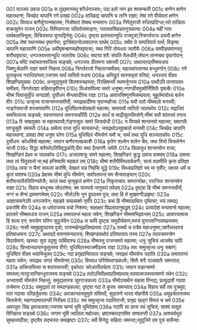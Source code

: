 001  सञ्जय उवाच
001a स तुद्यमानस्तु शरैर्धनञ्जयः; पदा हतो नाग इव श्वसन्बली
001c बाणेन बाणेन महारथानां; चिच्छेद चापानि रणे प्रसह्य
002a सञ्छिद्य चापानि च तानि राज्ञां; तेषां रणे वीर्यवतां क्षणेन
002c विव्याध बाणैर्युगपन्महात्मा; निःशेषतां तेष्वथ मन्यमानः
003a निपेतुराजौ रुधिरप्रदिग्धा;स्ते ताडिताः शक्रसुतेन राजन्
003c विभिन्नगात्राः पतितोत्तमाङ्गा; गतासवश्छिन्नतनुत्रकायाः
004a महीं गताः पार्थबलाभिभूता; विचित्ररूपा युगपद्विनेशुः
004c दृष्ट्वा हतांस्तान्युधि राजपुत्रां;स्त्रिगर्तराजः प्रययौ क्षणेन
005a तेषां रथानामथ पृष्ठगोपा; द्वात्रिंशदन्येऽब्यपतन्त पार्थम्
005c तथैव ते सम्परिवार्य पार्थं; विकृष्य चापानि महारवाणि
005e अवीवृषन्बाणमहौघवृष्ट्या; यथा गिरिं तोयधरा जलौघैः
006a सम्पीड्यमानस्तु शरौघवृष्ट्या; धनञ्जयस्तान्युधि जातरोषः
006c षष्ट्या शरैः संयति तैलधौतै;र्जघान तानप्यथ पृष्ठगोपान्
007a षष्टिं रथांस्तानवजित्य सङ्ख्ये; धनञ्जयः प्रीतमना यशस्वी
007c अथात्वरद्भीष्मवधाय जिष्णु;र्बलानि राज्ञां समरे निहत्य
008a त्रिगर्तराजो निहतान्समीक्ष्य; महारथांस्तानथ बन्धुवर्गान्
008c रणे पुरस्कृत्य नराधिपांस्ता;ञ्जगाम पार्थं त्वरितो वधाय
009a अभिद्रुतं चास्त्रभृतां वरिष्ठं; धनञ्जयं वीक्ष्य शिखण्डिमुख्याः
009c अभ्युद्ययुस्ते शितशस्त्रहस्ता; रिरक्षिषन्तो रथमर्जुनस्य
010a पार्थोऽपि तानापततः समीक्ष्य; त्रिगर्तराज्ञा सहितान्नृवीरान्
010c विध्वंसयित्वा समरे धनुष्मा;न्गाण्डीवमुक्तैर्निशितैः पृषत्कैः
010e भीष्मं यियासुर्युधि सन्ददर्श; दुर्योधनं सैन्धवादींश्च राज्ञः
011a आवारयिष्णूनभिसम्प्रयाय; मुहूर्तमायोध्य बलेन वीरः
011c उत्सृज्य राजानमनन्तवीर्यो; जयद्रथादींश्च नृपान्महौजाः
011e ययौ ततो भीमबलो मनस्वी; गाङ्गेयमाजौ शरचापपाणिः
012a युधिष्ठिरश्चोग्रबलो महात्मा; समाययौ त्वरितो जातकोपः
012c मद्राधिपं समभित्यज्य सङ्ख्ये; स्वभागमाप्तं तमनन्तकीर्तिः
012e सार्धं स माद्रीसुतभीमसेनै;र्भीष्मं ययौ शांतनवं रणाय
013a तैः सम्प्रयुक्तः स महारथाग्र्यै;र्गङ्गासुतः समरे चित्रयोधी
013c न विव्यथे शान्तनवो महात्मा; समागतैः पाण्डुसुतैः समस्तैः
014a अथैत्य राजा युधि सत्यसन्धो; जयद्रथोऽत्युग्रबलो मनस्वी
014c चिच्छेद चापानि महारथानां; प्रसह्य तेषां धनुषा वरेण
015a युधिष्ठिरं भीमसेनं यमौ च; पार्थं तथा युधि सञ्जातकोपः
015c दुर्योधनः क्रोधविषो महात्मा; जघान बाणैरनलप्रकाशैः
016a कृपेण शल्येन शलेन चैव; तथा विभो चित्रसेनेन चाजौ
016c विद्धाः शरैस्तेऽतिविवृद्धकोपै;र्देवा यथा दैत्यगणैः समेतैः
017a छिन्नायुधं शान्तनवेन राजा; शिखण्डिनं प्रेक्ष्य च जातकोपः
017c अजातशत्रुः समरे महात्मा; शिखण्डिनं क्रुद्ध उवाच वाक्यम्
018a उक्त्वा तथा त्वं पितुरग्रतो मा;महं हनिष्यामि महाव्रतं तम्
018c भीष्मं शरौघैर्विमलार्कवर्णैः; सत्यं वदामीति कृता प्रतिज्ञा
019a त्वया न चैनां सफलां करोषि; देवव्रतं यन्न निहंसि युद्धे
019c मिथ्याप्रतिज्ञो भव मा नृवीर; रक्षस्व धर्मं च कुलं यशश्च
020a प्रेक्षस्व भीष्मं युधि भीमवेगं; सर्वांस्तपन्तं मम सैन्यसङ्घान्
020c शरौघजालैरतितिग्मतेजैः; कालं यथा मृत्युकृतं क्षणेन
021a निकृत्तचापः समरानपेक्षः; पराजितः शान्तनवेन राज्ञा
021c विहाय बन्धूनथ सोदरांश्च; क्व यास्यसे नानुरूपं तवेदम्
022a दृष्ट्वा हि भीष्मं तमनन्तवीर्यं; भग्नं च सैन्यं द्रवमाणमेवम्
022c भीतोऽसि नूनं द्रुपदस्य पुत्र; तथा हि ते मुखवर्णोऽप्रहृष्टः
023a आज्ञायमानेऽपि धनञ्जयेन; महाहवे सम्प्रसक्ते नृवीर
023c कथं हि भीष्मात्प्रथितः पृथिव्यां; भयं त्वमद्य प्रकरोषि वीर
024a स धर्मराजस्य वचो निशम्य; रूक्षाक्षरं विप्रलापानुबद्धम्
024c प्रत्यादेशं मन्यमानो महात्मा; प्रतत्वरे भीष्मवधाय राजन्
025a तमापतन्तं महता जवेन; शिखण्डिनं भीष्ममभिद्रवन्तम्
025c आवारयामास हि शल्य एनं; शस्त्रेण घोरेण सुदुर्जयेन
026a स चापि दृष्ट्वा समुदीर्यमाण;मस्त्रं युगान्ताग्निसमप्रभावम्
026c नासौ व्यमुह्यद्द्रुपदस्य पुत्रो; राजन्महेन्द्रप्रतिमप्रभावः
027a तस्थौ च तत्रैव महाधनुष्मा;ञ्शरैस्तदस्त्रं प्रतिबाधमानः
027c अथाददे वारुणमन्यदस्त्रं; शिखण्ड्यथोग्रं प्रतिघाताय तस्य
027e तदस्त्रमस्त्रेण विदार्यमाणं; खस्थाः सुरा ददृशुः पार्थिवाश्च
028a भीष्मस्तु राजन्समरे महात्मा; धनुः सुचित्रं ध्वजमेव चापि
028c छित्त्वानदत्पाण्डुसुतस्य वीरो; युधिष्ठिरस्याजमीढस्य राज्ञः
029a ततः समुत्सृज्य धनुः सबाणं; युधिष्ठिरं वीक्ष्य भयाभिभूतम्
029c गदां प्रगृह्याभिपपात सङ्ख्ये; जयद्रथं भीमसेनः पदातिः
030a तमापतन्तं महता जवेन; जयद्रथः सगदं भीमसेनम्
030c विव्याध घोरैर्यमदण्डकल्पैः; शितैः शरैः पञ्चशतैः समन्तात्
031a अचिन्तयित्वा स शरांस्तरस्वी; वृकोदरः क्रोधपरीतचेताः
031c जघान वाहान्समरे समस्ता;नारट्टजान्सिन्धुराजस्य सङ्ख्ये
032a ततोऽभिवीक्ष्याप्रतिमप्रभाव;स्तवात्मजस्त्वरमाणो रथेन
032c अभ्याययौ भीमसेनं निहन्तुं; समुद्यतास्त्रः सुरराजकल्पः
033a भीमोऽप्यथैनं सहसा विनद्य; प्रत्युद्ययौ गदया तर्जमानः
033c समुद्यतां तां यमदण्डकल्पां; दृष्ट्वा गदां ते कुरवः समन्तात्
034a विहाय सर्वे तव पुत्रमुग्रं; पातं गदायाः परिहर्तुकामाः
034c अपक्रान्तास्तुमुले संविमर्दे; सुदारुणे भारत मोहनीये
035a अमूढचेतास्त्वथ चित्रसेनो; महागदामापतन्तीं निरीक्ष्य
035c रथं समुत्सृज्य पदातिराजौ; प्रगृह्य खड्गं विमलं च चर्म
035e अवप्लुतः सिंह इवाचलाग्रा;ज्जगाम चान्यं भुवि भूमिदेशम्
036a गदापि सा प्राप्य रथं सुचित्रं; साश्वं ससूतं विनिहत्य सङ्ख्ये
036c जगाम भूमिं ज्वलिता महोल्का; भ्रष्टाम्बराद्गामिव सम्पतन्ती
037a आश्चर्यभूतं सुमहत्त्वदीया; दृष्ट्वैव तद्भारत सम्प्रहृष्टाः
037c सर्वे विनेदुः सहिताः समन्ता;त्पुपूजिरे तव पुत्रं ससैन्याः

